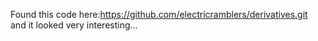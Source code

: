 Found this code here:https://github.com/electricramblers/derivatives.git and it looked very interesting...
